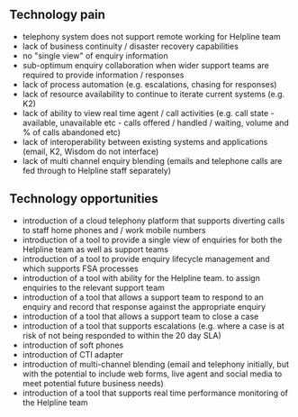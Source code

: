 ## Technology pain

- telephony system does not support remote working for Helpline team
- lack of business continuity / disaster recovery capabilities
- no "single view" of enquiry information
- sub-optimum enquiry collaboration when wider support teams are required to provide information / responses
- lack of process automation (e.g. escalations, chasing for responses)
- lack of resource availability to continue to iterate current systems (e.g. K2)
- lack of ability to view real time agent / call activities (e.g. call state - available, unavailable etc - calls offered / handled / waiting, volume and % of calls abandoned etc)
- lack of interoperability between existing systems and applications (email, K2, Wisdom do not interface)
- lack of multi channel enquiry blending (emails and telephone calls are fed through to Helpline staff separately)

## Technology opportunities

- introduction of a cloud telephony platform that supports diverting calls to staff home phones and / work mobile numbers
- introduction of a tool to provide a single view of enquiries for both the Helpline team as well as support teams
- introduction of a tool to provide enquiry lifecycle management and which supports FSA processes
- introduction of a tool with ability for the Helpline team. to assign enquiries to the relevant support team
- introduction of a tool that allows a support team to respond to an enquiry and record that response against the appropriate enquiry
- introduction of a tool that allows a support team to close a case
- introduction of a tool that supports escalations (e.g. where a case is at risk of not being responded to within the 20 day SLA)
- introduction of soft phones
- introduction of CTI adapter
- introduction of multi-channel blending (email and telephony initially, but with the potential to include web forms, live agent and social media to meet potential future business needs)
- introduction of a tool that supports real time performance monitoring of the Helpline team